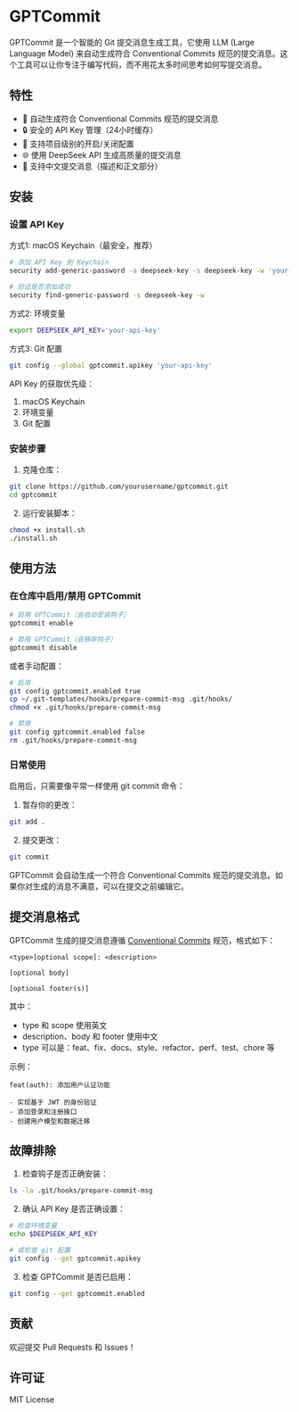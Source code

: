 # GPTCommit

GPTCommit 是一个智能的 Git 提交消息生成工具，它使用 LLM (Large Language Model) 来自动生成符合 Conventional Commits 规范的提交消息。这个工具可以让你专注于编写代码，而不用花太多时间思考如何写提交消息。

## 特性

- 🤖 自动生成符合 Conventional Commits 规范的提交消息
- 🔒 安全的 API Key 管理（24小时缓存）
- 🎯 支持项目级别的开启/关闭配置
- 🌐 使用 DeepSeek API 生成高质量的提交消息
- 📝 支持中文提交消息（描述和正文部分）

## 安装

### 设置 API Key

方式1: macOS Keychain（最安全，推荐）
```bash
# 添加 API Key 到 Keychain
security add-generic-password -a deepseek-key -s deepseek-key -w 'your-api-key'

# 验证是否添加成功
security find-generic-password -s deepseek-key -w
```

方式2: 环境变量
```bash
export DEEPSEEK_API_KEY='your-api-key'
```

方式3: Git 配置
```bash
git config --global gptcommit.apikey 'your-api-key'
```

API Key 的获取优先级：
1. macOS Keychain
2. 环境变量
3. Git 配置

### 安装步骤

1. 克隆仓库：
```bash
git clone https://github.com/yourusername/gptcommit.git
cd gptcommit
```

2. 运行安装脚本：
```bash
chmod +x install.sh
./install.sh
```

## 使用方法

### 在仓库中启用/禁用 GPTCommit

```bash
# 启用 GPTCommit（会自动安装钩子）
gptcommit enable

# 禁用 GPTCommit（会移除钩子）
gptcommit disable
```

或者手动配置：
```bash
# 启用
git config gptcommit.enabled true
cp ~/.git-templates/hooks/prepare-commit-msg .git/hooks/
chmod +x .git/hooks/prepare-commit-msg

# 禁用
git config gptcommit.enabled false
rm .git/hooks/prepare-commit-msg
```

### 日常使用

启用后，只需要像平常一样使用 git commit 命令：

1. 暂存你的更改：
```bash
git add .
```

2. 提交更改：
```bash
git commit
```

GPTCommit 会自动生成一个符合 Conventional Commits 规范的提交消息。如果你对生成的消息不满意，可以在提交之前编辑它。

## 提交消息格式

GPTCommit 生成的提交消息遵循 [Conventional Commits](https://www.conventionalcommits.org/) 规范，格式如下：

```
<type>[optional scope]: <description>

[optional body]

[optional footer(s)]
```

其中：
- type 和 scope 使用英文
- description、body 和 footer 使用中文
- type 可以是：feat、fix、docs、style、refactor、perf、test、chore 等

示例：
```
feat(auth): 添加用户认证功能

- 实现基于 JWT 的身份验证
- 添加登录和注册接口
- 创建用户模型和数据迁移
```

## 故障排除

1. 检查钩子是否正确安装：
```bash
ls -la .git/hooks/prepare-commit-msg
```

2. 确认 API Key 是否正确设置：
```bash
# 检查环境变量
echo $DEEPSEEK_API_KEY

# 或检查 git 配置
git config --get gptcommit.apikey
```

3. 检查 GPTCommit 是否已启用：
```bash
git config --get gptcommit.enabled
```

## 贡献

欢迎提交 Pull Requests 和 Issues！

## 许可证

MIT License
